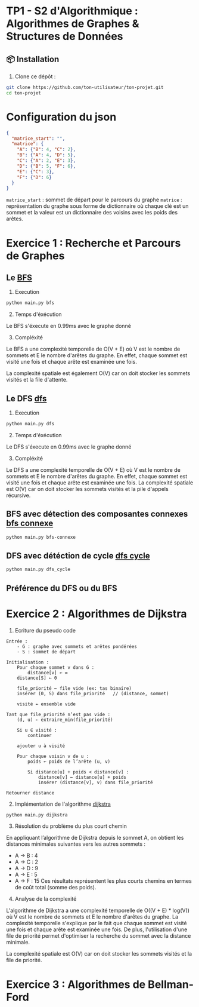 # TP1 - S2 d'Algorithmique : Algorithmes de Graphes & Structures de Données

## 📦 Installation

1. Clone ce dépôt :
```bash
git clone https://github.com/ton-utilisateur/ton-projet.git
cd ton-projet
```

# Configuration du json

```json
{
  "matrice_start": "",
  "matrice": {
    "A": {"B": 4, "C": 2},
    "B": {"A": 4, "D": 5},
    "C": {"A": 2, "E": 3},
    "D": {"B": 5, "F": 6},
    "E": {"C": 3},
    "F": {"D": 6}
  }
}
```

`matrice_start` : sommet de départ pour le parcours du graphe
`matrice` : représentation du graphe sous forme de dictionnaire où chaque clé est un sommet et la valeur est un dictionnaire des voisins avec les poids des arêtes.

# Exercice 1 : Recherche et Parcours de Graphes
## Le [BFS](./algos/bfs.py)
1. Execution
```bash
python main.py bfs
```
2. Temps d'éxécution

Le BFS s'éxecute en 0.99ms avec le graphe donné

3. Compléxité

Le BFS a une complexité temporelle de O(V + E) où V est le nombre de sommets et E le nombre d'arêtes du graphe. En effet, chaque sommet est visité une fois et chaque arête est examinée une fois.

La complexité spatiale est également O(V) car on doit stocker les sommets visités et la file d'attente.

## Le DFS [dfs](./algos/dfs.py)
1. Execution
```bash
python main.py dfs
```
2. Temps d'éxécution

Le DFS s'éxecute en 0.99ms avec le graphe donné

3. Compléxité

Le DFS a une complexité temporelle de O(V + E) où V est le nombre de sommets et E le nombre d'arêtes du graphe. En effet, chaque sommet est visité une fois et chaque arête est examinée une fois.
La complexité spatiale est O(V) car on doit stocker les sommets visités et la pile d'appels récursive.

## BFS avec détection des composantes connexes [bfs connexe](./algos/bfs.py)
```bash
python main.py bfs-connexe 
```

## DFS avec détéction de cycle [dfs cycle](./algos/dfs.py)
```bash
python main.py dfs_cycle
```
## Préférence du DFS ou du BFS

# Exercice 2 : Algorithmes de Dijkstra

1. Ecriture du pseudo code
```
Entrée :
    - G : graphe avec sommets et arêtes pondérées
    - S : sommet de départ

Initialisation :
    Pour chaque sommet v dans G :
        distance[v] ← ∞
    distance[S] ← 0

    file_priorité ← file vide (ex: tas binaire)
    insérer (0, S) dans file_priorité   // (distance, sommet)

    visité ← ensemble vide

Tant que file_priorité n’est pas vide :
    (d, u) ← extraire_min(file_priorité)

    Si u ∈ visité :
        continuer

    ajouter u à visité

    Pour chaque voisin v de u :
        poids ← poids de l’arête (u, v)

        Si distance[u] + poids < distance[v] :
            distance[v] ← distance[u] + poids
            insérer (distance[v], v) dans file_priorité

Retourner distance

```

2. Implémentation de l'algorithme [dijkstra](./algos/dijkstra.py)
```bash
python main.py dijkstra
```

3. Résolution du problème du plus court chemin

En appliquant l’algorithme de Dijkstra depuis le sommet A, on obtient les distances minimales suivantes vers les autres sommets :
- A → B : 4
- A → C : 2
- A → D : 9
- A → E : 5
- A → F : 15
Ces résultats représentent les plus courts chemins en termes de coût total (somme des poids).

4. Analyse de la complexité

L'algorithme de Dijkstra a une complexité temporelle de O((V + E) * log(V)) où V est le nombre de sommets et E le nombre d'arêtes du graphe.
La complexité temporelle s'explique par le fait que chaque sommet est visité une fois et chaque arête est examinée une fois. De plus, l'utilisation d'une file de priorité permet d'optimiser la recherche du sommet avec la distance minimale.

La complexité spatiale est O(V) car on doit stocker les sommets visités et la file de priorité.

# Exercice 3 : Algorithmes de Bellman-Ford